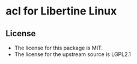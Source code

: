 # acl for Libertine Linux

## License

* The license for this package is MIT.
* The license for the upstream source is LGPL2.1
